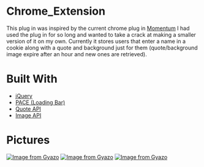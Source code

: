 # Chrome_Extension
This plug in was inspired by the current chrome plug in [Momentum](https://chrome.google.com/webstore/detail/momentum/laookkfknpbbblfpciffpaejjkokdgca?hl=en) I had used the plug in for so long and wanted to take a crack at making a smaller version of it on my own. Currently it stores users that enter a name in a cookie along with a quote and background just for them (quote/background image expire after an hour and new ones are retrieved).

# Built With
* [jQuery](https://jquery.com/)
* [PACE (Loading Bar)](https://github.hubspot.com/pace/docs/welcome/)
* [Quote API](https://forismatic.com/en/api/)
* [Image API](https://unsplash.com/developers)

# Pictures
[![Image from Gyazo](https://i.gyazo.com/a3dc343e5d9fe1792992ab93d759f04b.gif)](https://gyazo.com/a3dc343e5d9fe1792992ab93d759f04b)
[![Image from Gyazo](https://i.gyazo.com/71e1c8d74d658f55e3c0149728248d0f.gif)](https://gyazo.com/71e1c8d74d658f55e3c0149728248d0f)
[![Image from Gyazo](https://i.gyazo.com/45e0f76be595b11c6e080dc168a5e5cc.gif)](https://gyazo.com/45e0f76be595b11c6e080dc168a5e5cc)
